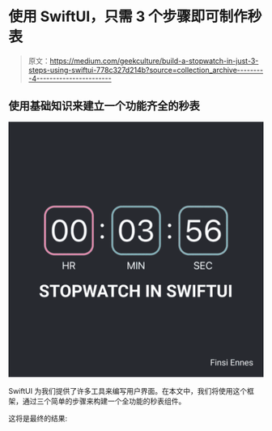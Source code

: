 # 使用 SwiftUI，只需 3 个步骤即可制作秒表

> 原文：<https://medium.com/geekculture/build-a-stopwatch-in-just-3-steps-using-swiftui-778c327d214b?source=collection_archive---------4----------------------->

## 使用基础知识来建立一个功能齐全的秒表

![](img/089c2cf4209b3a41281e7ba41e7ad451.png)

SwiftUI 为我们提供了许多工具来编写用户界面。在本文中，我们将使用这个框架，通过三个简单的步骤来构建一个全功能的秒表组件。

这将是最终的结果: